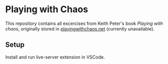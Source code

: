 # Playing with Chaos

This repository contains all excercises from Keith Peter's book _Playing with chaos_, originally stored in [playingwithchaos.net](http://playingwithchaos.net) (currently unavailable).

## Setup

Install and run live-server extension in VSCode.
